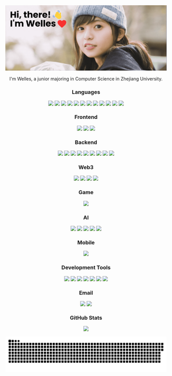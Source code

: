 <div align="center"> <img src="https://github.com/CSWellesSun/Images/blob/main/banner.png" /> </div>
<p>
</p>
<p align="center">
I'm Welles, a junior majoring in Computer Science in Zhejiang University.
</p>
<h3 align="center">Languages</h3>
<div align="center">

![](https://img.shields.io/badge/-C-A8B9CC?style=for-the-badge&logo=c&logoColor=white)
![](https://img.shields.io/badge/-C++-00599C?style=for-the-badge&logo=cplusplus&logoColor=white)
![](https://img.shields.io/badge/-Csharp-239120?style=for-the-badge&logo=csharp&logoColor=white)
![](https://img.shields.io/badge/-Python-3776AB?style=for-the-badge&logo=python&logoColor=white)
![](https://img.shields.io/badge/-Java-007396?style=for-the-badge&logo=java&logoColor=white)
![](https://img.shields.io/badge/-Solidity-363636?style=for-the-badge&logo=solidity&logoColor=white)
![](https://img.shields.io/badge/-Javascript-F7DF1E?style=for-the-badge&logo=javascript&logoColor=white)
![](https://img.shields.io/badge/-Typescript-3178C6?style=for-the-badge&logo=typescript&logoColor=white)
![](https://img.shields.io/badge/-HTML-E34F26?style=for-the-badge&logo=html5&logoColor=white)
![](https://img.shields.io/badge/-Dart-0175C2?style=for-the-badge&logo=dart&logoColor=white)
![](https://img.shields.io/badge/-Latex-008080?style=for-the-badge&logo=latex&logoColor=white)
![](https://img.shields.io/badge/-Ocaml-EC6813?style=for-the-badge&logo=ocaml&logoColor=white)

</div>
<h3 align="center">Frontend</h3>
<div align="center">

![](https://img.shields.io/badge/-Flutter-02569B?style=for-the-badge&logo=flutter&logoColor=white)
![](https://img.shields.io/badge/-Vue-4FC08D?style=for-the-badge&logo=vue.js&logoColor=white)
![](https://img.shields.io/badge/-React-61DAFB?style=for-the-badge&logo=react&logoColor=white)

</div>
<h3 align="center">Backend</h3>
<div align="center">

![](https://img.shields.io/badge/-Spring-6DB33F?style=for-the-badge&logo=spring&logoColor=white)
![](https://img.shields.io/badge/-SpringBoot-4FC08D?style=for-the-badge&logo=springboot&logoColor=white)
![](https://img.shields.io/badge/-Nestjs-E0234E?style=for-the-badge&logo=nestjs&logoColor=white)
![](https://img.shields.io/badge/-MySQL-4479A1?style=for-the-badge&logo=mysql&logoColor=white)
![](https://img.shields.io/badge/-Mongodb-47A248?style=for-the-badge&logo=mongodb&logoColor=white)
![](https://img.shields.io/badge/-Maven-C71A36?style=for-the-badge&logo=apachemaven&logoColor=white)
![](https://img.shields.io/badge/-Express-000000?style=for-the-badge&logo=express&logoColor=white)
![](https://img.shields.io/badge/-PNPM-F69220?style=for-the-badge&logo=pnpm&logoColor=white)
![](https://img.shields.io/badge/-GraphQL-E10098?style=for-the-badge&logo=graphql&logoColor=white)

</div>
<h3 align="center">Web3</h3>
<div align="center">

![](https://img.shields.io/badge/-Ethereum-3C3C3D?style=for-the-badge&logo=ethereum&logoColor=white)
![](https://img.shields.io/badge/-BSC-F0B90B?style=for-the-badge&logo=binance&logoColor=white)
![](https://img.shields.io/badge/-REMIX-000000?style=for-the-badge&logoColor=white)
![](https://img.shields.io/badge/-HARDHAT-ECD53F?style=for-the-badge&logoColor=white)

</div>
<h3 align="center">Game</h3>
<div align="center">

![](https://img.shields.io/badge/-Unity-000000?style=for-the-badge&logo=unity&logoColor=white)

</div>
<h3 align="center">AI</h3>
<div align="center">

![](https://img.shields.io/badge/-Pytorch-EE4C2C?style=for-the-badge&logo=pytorch&logoColor=white)
![](https://img.shields.io/badge/-Jupyter-F37626?style=for-the-badge&logo=jupyter&logoColor=white)
![](https://img.shields.io/badge/-Numpy-013243?style=for-the-badge&logo=numpy&logoColor=white)
![](https://img.shields.io/badge/-OpenCV-5C3EE8?style=for-the-badge&logo=opencv&logoColor=white)
![](https://img.shields.io/badge/-Anaconda-44A833?style=for-the-badge&logo=anaconda&logoColor=white)

</div>
<h3 align="center">Mobile</h3>
<div align="center">

![](https://img.shields.io/badge/-Android-3DDC84?style=for-the-badge&logo=android&logoColor=white)

</div>
<h3 align="center">Development Tools</h3>
<div align="center">

![](https://img.shields.io/badge/-Git-F05032?style=for-the-badge&logo=git&logoColor=white)
![](https://img.shields.io/badge/-GitHub-181717?style=for-the-badge&logo=github&logoColor=white)
![](https://img.shields.io/badge/-VSCode-007ACC?style=for-the-badge&logo=visualstudiocode&logoColor=white)
![](https://img.shields.io/badge/-IntellijIDEA-000000?style=for-the-badge&logo=intellijidea&logoColor=white)
![](https://img.shields.io/badge/-Rider-000000?style=for-the-badge&logo=rider&logoColor=white)
![](https://img.shields.io/badge/-AndroidStudio-3DDC84?style=for-the-badge&logo=androidstudio&logoColor=white)
![](https://img.shields.io/badge/-Vim-019733?style=for-the-badge&logo=vim&logoColor=white)

</div>
<h3 align="center">Email</h3>
<div align="center">

  [![](https://img.shields.io/badge/-Outlook-0078D4?style=for-the-badge&logo=microsoftoutlook&logoColor=white)](mailto:xinjie.sun@outlook.com)
  [![](https://img.shields.io/badge/-GMail-EA4335?style=for-the-badge&logo=gmail&logoColor=white)](mailto:cs.welles.sun@gmail.com)
  
</div>
<h3 align="center">GitHub Stats</h3>
<div align="center"> <img src="https://github-readme-stats.vercel.app/api?username=CSWellesSun" /> </div>
<div align="center">

![](https://raw.githubusercontent.com/CSWellesSun/CSWellesSun/main/assets/github-contribution-grid-snake.svg)

</div>

